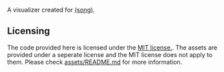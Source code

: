 A visualizer created for [(song)](#).

## Licensing
The code provided here is licensed under the [MIT license.](./LICENSE). The assets are provided under a seperate license and the MIT license does not apply to them. Please check [assets/README.md](./assets/README.md) for more information.
